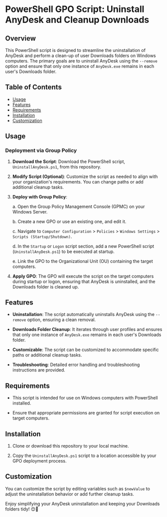# PowerShell GPO Script: Uninstall AnyDesk and Cleanup Downloads

## Overview

This PowerShell script is designed to streamline the uninstallation of AnyDesk and perform a clean-up of user Downloads folders on Windows computers. The primary goals are to uninstall AnyDesk using the `--remove` option and ensure that only one instance of `AnyDesk.exe` remains in each user's Downloads folder.

## Table of Contents

- [Usage](#usage)
- [Features](#features)
- [Requirements](#requirements)
- [Installation](#installation)
- [Customization](#customization)

## Usage

### Deployment via Group Policy

1. **Download the Script**: Download the PowerShell script, `UninstallAnyDesk.ps1`, from this repository.

2. **Modify Script (Optional)**: Customize the script as needed to align with your organization's requirements. You can change paths or add additional cleanup tasks.

3. **Deploy with Group Policy**:

   a. Open the Group Policy Management Console (GPMC) on your Windows Server.

   b. Create a new GPO or use an existing one, and edit it.

   c. Navigate to `Computer Configuration` > `Policies` > `Windows Settings` > `Scripts (Startup/Shutdown)`.

   d. In the `Startup` or `Logon` script section, add a new PowerShell script (`UninstallAnyDesk.ps1`) to be executed at startup.

   e. Link the GPO to the Organizational Unit (OU) containing the target computers.

4. **Apply GPO**: The GPO will execute the script on the target computers during startup or logon, ensuring that AnyDesk is uninstalled, and the Downloads folder is cleaned up.

## Features

- **Uninstallation**: The script automatically uninstalls AnyDesk using the `--remove` option, ensuring a clean removal.

- **Downloads Folder Cleanup**: It iterates through user profiles and ensures that only one instance of `AnyDesk.exe` remains in each user's Downloads folder.

- **Customizable**: The script can be customized to accommodate specific paths or additional cleanup tasks.

- **Troubleshooting**: Detailed error handling and troubleshooting instructions are provided.

## Requirements

- This script is intended for use on Windows computers with PowerShell installed.

- Ensure that appropriate permissions are granted for script execution on target computers.

## Installation

1. Clone or download this repository to your local machine.

2. Copy the `UninstallAnyDesk.ps1` script to a location accessible by your GPO deployment process.

## Customization

You can customize the script by editing variables such as `$newValue` to adjust the uninstallation behavior or add further cleanup tasks.

Enjoy simplifying your AnyDesk uninstallation and keeping your Downloads folders tidy! 😊🌟
